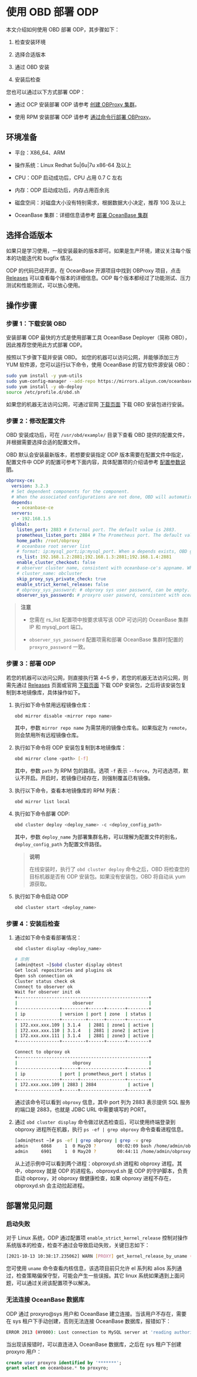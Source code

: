 # 使用 OBD 部署 ODP

本文介绍如何使用 OBD 部署 ODP，其步骤如下：

1. 检查安装环境

2. 选择合适版本

3. 通过 OBD 安装

4. 安装后检查

您也可以通过以下方式部署 ODP：

* 通过 OCP 安装部署 ODP 请参考 [创建 OBProxy 集群](https://www.oceanbase.com/docs/enterprise-oceanbase-database-cn-10000000000886567)。

* 使用 RPM 安装部署 ODP 请参考 [通过命令行部署 OBProxy](https://www.oceanbase.com/docs/enterprise-oceanbase-database-cn-10000000000881635)。

## 环境准备

* 平台：X86_64、ARM

* 操作系统：Linux Redhat 5u|6u|7u x86-64 及以上

* CPU：ODP 启动成功后，CPU 占用 0.7 C 左右

* 内存：ODP 启动成功后，内存占用百余兆

* 磁盘空间：对磁盘大小没有特别需求，根据数据大小决定，推荐 10G 及以上

* OceanBase 集群：详细信息请参考 [部署 OceanBase 集群](https://www.oceanbase.com/docs/enterprise-oceanbase-database-cn-10000000000881619)

## 选择合适版本

如果只是学习使用，一般安装最新的版本即可。如果是生产环境，建议关注每个版本的功能迭代和 bugfix 情况。

ODP 的代码已经开源，在 OceanBase 开源项目中找到 OBProxy 项目，点击 [Releases](https://github.com/oceanbase/obproxy/releases) 可以查看每个版本的详细信息。ODP 每个版本都经过了功能测试、压力测试和性能测试，可以放心使用。

## 操作步骤

### 步骤 1：下载安装 OBD

安装部署 ODP 最快的方式是使用部署工具 OceanBase Deployer（简称 OBD），因此推荐您使用此方式部署 ODP。

按照以下步骤下载并安装 OBD。 如您的机器可以访问公网，并能够添加三方 YUM 软件源，您可以运行以下命令，使用 OceanBase 的官方软件源安装 OBD：

```bash
sudo yum install -y yum-utils
sudo yum-config-manager --add-repo https://mirrors.aliyun.com/oceanbase/OceanBase.repo
sudo yum install -y ob-deploy
source /etc/profile.d/obd.sh
```

如果您的机器无法访问公网，可通过官网 [下载页面](https://open.oceanbase.com/softwareCenter/community) 下载 OBD 安装包进行安装。

### 步骤 2：修改配置文件

OBD 安装成功后，可在 `/usr/obd/example/` 目录下查看 OBD 提供的配置文件，并根据需要选择合适的配置文件。

OBD 默认会安装最新版本，若想要安装指定 ODP 版本需要在配置文件中指定，配置文件中 ODP 的配置可参考下面内容，具体配置项的介绍请参考 [配置参数说明](2.parameter-description.md)。

```yaml
obproxy-ce:
  version: 3.2.3
  # Set dependent components for the component.
  # When the associated configurations are not done, OBD will automatically get the these configurations from the dependent components.
  depends:
    - oceanbase-ce
  servers:
    - 192.168.1.5
  global:
    listen_port: 2883 # External port. The default value is 2883.
    prometheus_listen_port: 2884 # The Prometheus port. The default value is 2884.
    home_path: /root/obproxy
    # oceanbase root server list
    # format: ip:mysql_port;ip:mysql_port. When a depends exists, OBD gets this value from the oceanbase-ce of the depends.
    rs_list: 192.168.1.2:2881;192.168.1.3:2881;192.168.1.4:2881
    enable_cluster_checkout: false
    # observer cluster name, consistent with oceanbase-ce's appname. When a depends exists, OBD gets this value from the oceanbase-ce of the depends.
    # cluster_name: obcluster
    skip_proxy_sys_private_check: true
    enable_strict_kernel_release: false
    # obproxy_sys_password: # obproxy sys user password, can be empty. When a depends exists, OBD gets this value from the oceanbase-ce of the depends.
    observer_sys_password: # proxyro user pasword, consistent with oceanbase-ce's proxyro_password, can be empty. When a depends exists, OBD gets this value
```

> **注意**
>
> * 您需在 rs_list 配置项中按要求填写该 ODP 可访问的 OceanBase 集群 IP 和 mysql_port 端口。
>
> * `observer_sys_password` 配置项需和部署 OceanBase 集群时配置的 `proxyro_password` 一致。

### 步骤 3：部署 ODP

若您的机器可以访问公网，则直接执行第 4~5 步，若您的机器无法访问公网，则需先通过 [Releases](https://github.com/oceanbase/obproxy/releases) 页面或官网 [下载页面](https://www.oceanbase.com/softwareCenter) 下载 ODP 安装包，之后将该安装包复制到本地镜像库，具体操作如下。

1. 执行如下命令禁用远程镜像仓库：

   ```bash
   obd mirror disable <mirror repo name>
   ```

   其中，参数 `mirror repo name` 为需禁用的镜像仓库名。如果指定为 `remote`，则会禁用所有远程镜像仓库。

2. 执行如下命令将 ODP 安装包复制到本地镜像库：

   ```bash
   obd mirror clone <path> [-f]
   ```

   其中，参数 `path` 为 RPM 包的路径。选项 `-f` 表示 `--force`，为可选选项，默认不开启。开启时，若镜像已经存在，则强制覆盖已有镜像。

3. 执行以下命令，查看本地镜像库的 RPM 列表：

   ```bash
   obd mirror list local
   ```

4. 执行如下命令部署 ODP:

   ```bash
   obd cluster deploy <deploy_name> -c <deploy_config_path>
   ```

   其中，参数 `deploy_name` 为部署集群名称，可以理解为配置文件的别名，`deploy_config_path` 为配置文件路径。

   > **说明**
   >
   > 在线安装时，执行了 `obd cluster deploy` 命令之后，OBD 将检查您的目标机器是否有 ODP 安装包。如果没有安装包，OBD 将自动从 yum 源获取。

5. 执行如下命令启动 ODP

   ```bash
   obd cluster start <deploy_name> 
   ```

### 步骤 4：安装后检查

1. 通过如下命令查看部署情况：

   ```bash
   obd cluster display <deploy_name>

   # 示例
   [admin@test ~]$obd cluster display obtest
   Get local repositories and plugins ok
   Open ssh connection ok
   Cluster status check ok
   Connect to observer ok
   Wait for observer init ok
   +--------------------------------------------------+
   |                     observer                     |
   +----------------+---------+------+-------+--------+
   | ip             | version | port | zone  | status |
   +----------------+---------+------+-------+--------+
   | 172.xxx.xxx.109 | 3.1.4   | 2881 | zone1 | active |
   | 172.xxx.xxx.110 | 3.1.4   | 2881 | zone2 | active |
   | 172.xxx.xxx.111 | 3.1.4   | 2881 | zone3 | active |
   +----------------+---------+------+-------+--------+
   
   Connect to obproxy ok
   +--------------------------------------------------+
   |                     obproxy                      |
   +----------------+------+-----------------+--------+
   | ip             | port | prometheus_port | status |
   +----------------+------+-----------------+--------+
   | 172.xxx.xxx.109 | 2883 | 2884            | active |
   +----------------+------+-----------------+--------+
   ```

   通过该命令可以看到 `obproxy` 信息，其中 port 列为 2883 表示提供 SQL 服务的端口是 2883，也就是 JDBC URL 中需要填写的 PORT。

2. 通过 `obd cluster display` 命令做过状态检查后，可以使用终端登录到 obproxy 进程所在机器，执行 `ps -ef | grep obproxy` 命令查看进程信息。

   ```bash
   [admin@test ~]# ps -ef | grep obproxy | grep -v grep
   admin     6868     1  0 May20 ?        00:02:09 bash /home/admin/obproxy/obproxyd.sh /home/admin/obproxy 172.xxx.xxx.109 2883 daemon
   admin     6901     1  0 May20 ?        00:44:11 /home/admin/obproxy/bin/obproxy --listen_port 2883
   ```

   从上述示例中可以看到两个进程：obproxyd.sh 进程和 obproxy 进程。其中，obproxy 就是 ODP 的进程名，obproxyd.sh 是 ODP 的守护脚本，负责启动 obproxy，对 obproxy 做健康检查，如果 obproxy 进程不存在，obproxyd.sh 会主动拉起进程。

## 部署常见问题

### 启动失败

对于 Linux 系统，ODP 通过配置项 `enable_strict_kernel_release` 控制对操作系统版本的检查，检查不通过会导致启动失败，关键日志如下：

```bash
[2021-10-13 10:38:17.235062] WARN [PROXY] get_kernel_release_by_uname (ob_config_server_processor.cpp:1039) [2060][Y0-0] [lt=14] [dc=0] unknown uname release(uinfo.release="4.18.0-80.el8.x86_64", ret=-4016)
```

您可使用 `uname` 命令查看内核信息，该选项目前只允许 el 系列和 alios 系列通过，检查策略偏保守型，可能会产生一些误报。其它 linux 系统如果遇到上面问题，可以通过关闭该配置项予以解决。

### 无法连接 OceanBase 数据库

ODP 通过 proxyro@sys 用户和 OceanBase 建立连接。当该用户不存在，需要在 sys 租户下手动创建，否则无法连接 OceanBase 数据库，报错如下：

```bash
ERROR 2013 (HY000): Lost connection to MySQL server at 'reading authorization packet', system error: 11
```

当出现该报错时，可以直连进入 OceanBase 数据库，之后在 sys 租户下创建 proxyro 用户：

```sql
create user proxyro identified by '*******';
grant select on oceanbase.* to proxyro;
```
